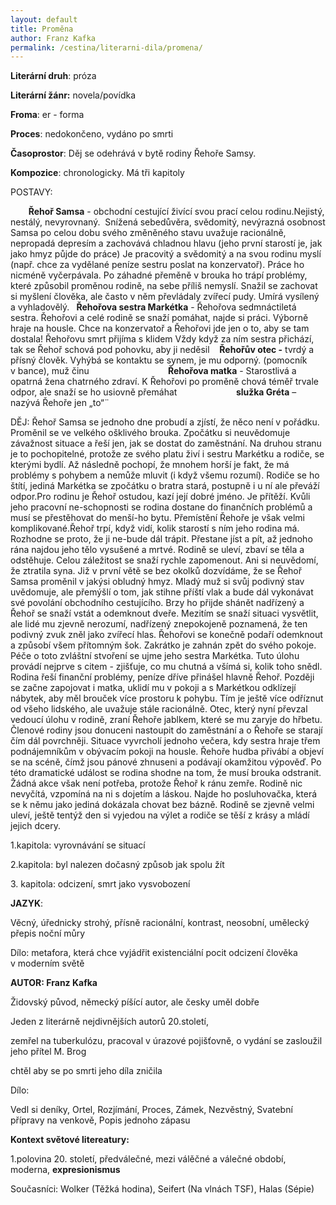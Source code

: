 ```yaml
---
layout: default
title: Proměna
author: Franz Kafka
permalink: /cestina/literarni-dila/promena/
---
```


**Literární druh**: próza

**Literární žánr:** novela/povídka

**Froma**: er - forma

**Proces**: nedokončeno, vydáno po smrti

**Časoprostor**: Děj se odehrává v bytě rodiny Řehoře Samsy.

**Kompozice**: chronologicky. Má tři kapitoly

POSTAVY:

`    `**Řehoř Samsa** - obchodní cestující živící svou prací celou rodinu.Nejistý, nestálý, nevyrovnaný.  Snížená sebedůvěra, svědomitý, nevýrazná osobnost
Samsa po celou dobu svého změněného stavu uvažuje racionálně, nepropadá depresím a zachovává chladnou hlavu (jeho první starostí je, jak jako hmyz půjde do práce)
Je pracovitý a svědomitý a na svou rodinu myslí (např. chce za vydělané peníze sestru poslat na konzervatoř). Práce ho nicméně vyčerpávala. Po záhadné přeměně v brouka ho trápí problémy, které způsobil proměnou rodině, na sebe příliš nemyslí. Snažil se zachovat si myšlení člověka, ale často v něm převládaly zvířecí pudy. Umírá vysílený a vyhladovělý.
` `**Řehořova sestra Markétka** - Řehořova sedmnáctiletá sestra. Řehořovi a celé rodině se snaží pomáhat, najde si práci. Výborně hraje na housle. Chce na konzervatoř a Řehořovi jde jen o to, aby se tam dostala! Řehořovu smrt přijíma s klidem
Vždy když za ním sestra přichází, tak se Řehoř schová pod pohovku, aby ji neděsil    **Řehořův otec -** tvrdý a přísný člověk. Vyhýbá se kontaktu se synem, je mu odporný. (pomocník v bance), muž činu                                **Řehořova matka** - Starostlivá a opatrná žena chatrného zdraví. K Řehořovi po proměně chová téměř trvale odpor, ale snaží se ho usiovně přemáhat                        **služka Gréta** – nazývá Řehoře jen „to“¨

DĚJ: Řehoř Samsa se jednoho dne probudí a zjístí, že něco není v pořádku. Proměnil se ve velkého ošklivého brouka. Zpočátku si neuvědomuje závažnost situace a řeší jen, jak se dostat do zaměstnání. Na druhou stranu je to pochopitelné, protože ze svého platu živí i sestru Markétku a rodiče, se kterými bydlí. Až následně pochopí, že mnohem horší je fakt, že má problémy s pohybem a nemůže mluvit (i když všemu rozumí). Rodiče se ho štítí, jediná Markétka se zpočátku o bratra stará, postupně i u ní ale převáží odpor.Pro rodinu je Řehoř ostudou, kazí její dobré jméno. Je přítěží. Kvůli jeho pracovní ne-schopnosti se rodina dostane do finančních problémů a musí se přestěhovat do menší-ho bytu. Přemístění Řehoře je však velmi komplikované.Řehoř trpí, když vidí, kolik starostí s ním jeho rodina má. Rozhodne se proto, že ji ne-bude dál trápit. Přestane jíst a pít, až jednoho rána najdou jeho tělo vysušené a mrtvé. Rodině se uleví, zbaví se těla a odstěhuje. Celou záležitost se snaží rychle zapomenout. Ani si neuvědomí, že ztratila syna. Již v první větě se bez okolků dozvídáme, že se Řehoř Samsa proměnil v jakýsi obludný hmyz. Mladý muž si svůj podivný stav uvědomuje, ale přemýšlí o tom, jak stihne příští vlak a bude dál vykonávat své povolání obchodního cestujícího. Brzy ho přijde shánět nadřízený a Řehoř se snaží vstát a odemknout dveře. Mezitím se snaží situaci vysvětlit, ale lidé mu zjevně nerozumí, nadřízený znepokojeně poznamená, že ten podivný zvuk zněl jako zvířecí hlas. Řehořovi se konečně podaří odemknout a způsobí všem přítomným šok. Zakrátko je zahnán zpět do svého pokoje. Péče o toto zvláštní stvoření se ujme jeho sestra Markétka. Tuto úlohu provádí nejprve s citem - zjišťuje, co mu chutná a všímá si, kolik toho snědl. Rodina řeší finanční problémy, peníze dříve přinášel hlavně Řehoř. Později se začne zapojovat i matka, uklidí mu v pokoji a s Markétkou odklízejí nábytek, aby měl brouček více prostoru k pohybu. Tím je ještě více odříznut od všeho lidského, ale uvažuje stále racionálně. Otec, který nyní převzal vedoucí úlohu v rodině, zraní Řehoře jablkem, které se mu zaryje do hřbetu. Členové rodiny jsou donuceni nastoupit do zaměstnání a o Řehoře se starají čím dál povrchněji. Situace vyvrcholí jednoho večera, kdy sestra hraje třem podnájemníkům v obývacím pokoji na housle. Řehoře hudba přivábí a objeví se na scéně, čímž jsou pánové zhnuseni a podávají okamžitou výpověď. Po této dramatické událost se rodina shodne na tom, že musí brouka odstranit. Žádná akce však není potřeba, protože Řehoř k ránu zemře. Rodině nic nevyčítá, vzpomíná na ni s dojetím a láskou. Najde ho posluhovačka, která se k němu jako jediná dokázala chovat bez bázně. Rodině se zjevně velmi uleví, ještě tentýž den si vyjedou na výlet a rodiče se těší z krásy a mládí jejich dcery.

1\.kapitola: vyrovnávání se situací

2\.kapitola: byl nalezen dočasný způsob jak spolu žít

3\. kapitola: odcizení, smrt jako vysvobození

**JAZYK**:

Věcný, úřednicky strohý, přísně racionální, kontrast, neosobní, umělecký přepis noční můry

Dílo: metafora, která chce vyjádřit existenciální pocit odcizení člověka v moderním světě

**AUTOR: Franz Kafka**

Židovský původ, německý píšící autor, ale česky uměl dobře

Jeden z literárně nejdivnějších autorů 20.století, 

zemřel na tuberkulózu, pracoval v úrazové pojišťovně, o vydání se zasloužil jeho přítel M. Brog

chtěl aby se po smrti jeho díla zničila

Dílo:

Vedl si deníky, Ortel, Rozjímání, Proces, Zámek, Nezvěstný, Svatební přípravy na venkově, Popis jednoho zápasu

**Kontext světové litereatury:** 

1\.polovina 20. století, předválečné, mezi válěčné a válečné období, moderna, **expresionismus**

Současníci: Wolker (Těžká hodina), Seifert (Na vlnách TSF), Halas (Sépie)
